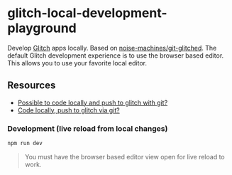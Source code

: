 # glitch-local-development-playground

Develop [Glitch](https://glitch.com) apps locally.  Based on [noise-machines/git-glitched](https://github.com/noise-machines/git-glitched).
The default Glitch development experience is to use the browser based editor.  This allows you to use your favorite local editor.

## Resources

* [Possible to code locally and push to glitch with git?](https://support.glitch.com/t/possible-to-code-locally-and-push-to-glitch-with-git/2704/3)
* [Code locally, push to glitch via git?](https://support.glitch.com/t/code-locally-push-to-glitch-via-git/4227/5?u=tim)

### Development (live reload from local changes)

```sh
npm run dev
```

> You must have the browser based editor view open for live reload to work.